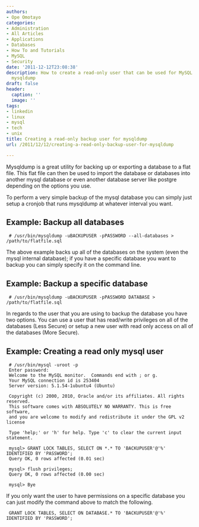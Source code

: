 ```yaml
---
authors:
- Ope Omotayo
categories:
- Administration
- All Articles
- Applications
- Databases
- How To and Tutorials
- MySQL
- Security
date: '2011-12-12T23:08:38'
description: How to create a read-only user that can be used for MySQL backups with
  mysqldump
draft: false
header:
  caption: ''
  image: ''
tags:
- linkedin
- linux
- mysql
- tech
- unix
title: Creating a read-only backup user for mysqldump
url: /2011/12/12/creating-a-read-only-backup-user-for-mysqldump

---
```


Mysqldump is a great utility for backing up or exporting a database to a flat file. This flat file can then be used to import the database or databases into another mysql database or even another database server like postgre depending on the options you use.

To perform a very simple backup of the mysql database you can simply just setup a cronjob that runs mysqldump at whatever interval you want.

## Example: Backup all databases

     # /usr/bin/mysqldump -uBACKUPUSER -pPASSWORD --all-databases > /path/to/flatfile.sql

The above example backs up all of the databases on the system (even the mysql internal database); if you have a specific database you want to backup you can simply specify it on the command line.

## Example: Backup a specific database

     # /usr/bin/mysqldump -uBACKUPUSER -pPASSWORD DATABASE > /path/to/flatfile.sql

In regards to the user that you are using to backup the database you have two options. You can use a user that has read/write privileges on all of the databases (Less Secure) or setup a new user with read only access on all of the databases (More Secure).

## Example: Creating a read only mysql user
     
     # /usr/bin/mysql -uroot -p
     Enter password:
     Welcome to the MySQL monitor.  Commands end with ; or g.
     Your MySQL connection id is 253404
     Server version: 5.1.54-1ubuntu4 (Ubuntu)
     
     Copyright (c) 2000, 2010, Oracle and/or its affiliates. All rights reserved.
     This software comes with ABSOLUTELY NO WARRANTY. This is free software,
     and you are welcome to modify and redistribute it under the GPL v2 license
     
     Type 'help;' or 'h' for help. Type 'c' to clear the current input statement.
     
     mysql> GRANT LOCK TABLES, SELECT ON *.* TO 'BACKUPUSER'@'%' IDENTIFIED BY 'PASSWORD';
     Query OK, 0 rows affected (0.01 sec)
     
     mysql> flush privileges;
     Query OK, 0 rows affected (0.00 sec)
     
     mysql> Bye

If you only want the user to have permissions on a specific database you can just modify the command above to match the following.
     
     GRANT LOCK TABLES, SELECT ON DATABASE.* TO 'BACKUPUSER'@'%' IDENTIFIED BY 'PASSWORD';
